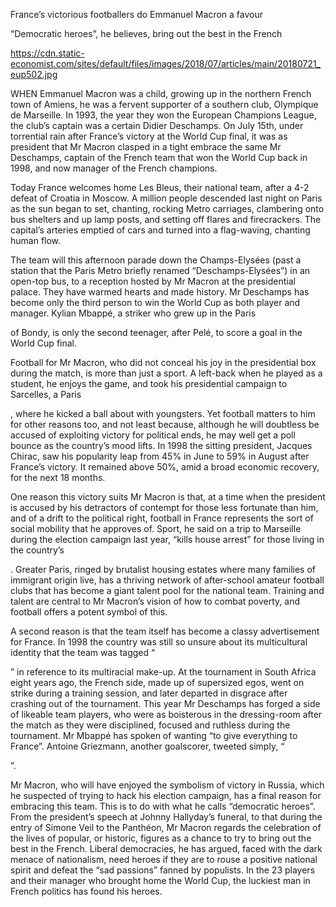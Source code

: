 France’s victorious footballers do Emmanuel Macron a favour

“Democratic heroes”, he believes, bring out the best in the French

https://cdn.static-economist.com/sites/default/files/images/2018/07/articles/main/20180721_eup502.jpg

WHEN Emmanuel Macron was a child, growing up in the northern French town of Amiens, he was a fervent supporter of a southern club, Olympique de Marseille. In 1993, the year they won the European Champions League, the club’s captain was a certain Didier Deschamps. On July 15th, under torrential rain after France’s victory at the World Cup final, it was as president that Mr Macron clasped in a tight embrace the same Mr Deschamps, captain of the French team that won the World Cup back in 1998, and now manager of the French champions.

Today France welcomes home Les Bleus, their national team, after a 4-2 defeat of Croatia in Moscow. A million people descended last night on Paris as the sun began to set, chanting, rocking Metro carriages, clambering onto bus shelters and up lamp posts, and setting off flares and firecrackers. The capital’s arteries emptied of cars and turned into a flag-waving, chanting human flow.

The team will this afternoon parade down the Champs-Elysées (past a station that the Paris Metro briefly renamed “Deschamps-Elysées”) in an open-top bus, to a reception hosted by Mr Macron at the presidential palace. They have warmed hearts and made history. Mr Deschamps has become only the third person to win the World Cup as both player and manager. Kylian Mbappé, a striker who grew up in the Paris 

 of Bondy, is only the second teenager, after Pelé, to score a goal in the World Cup final.

Football for Mr Macron, who did not conceal his joy in the presidential box during the match, is more than just a sport. A left-back when he played as a student, he enjoys the game, and took his presidential campaign to Sarcelles, a Paris 

, where he kicked a ball about with youngsters. Yet football matters to him for other reasons too, and not least because, although he will doubtless be accused of exploiting victory for political ends, he may well get a poll bounce as the country’s mood lifts. In 1998 the sitting president, Jacques Chirac, saw his popularity leap from 45% in June to 59% in August after France’s victory. It remained above 50%, amid a broad economic recovery, for the next 18 months.

One reason this victory suits Mr Macron is that, at a time when the president is accused by his detractors of contempt for those less fortunate than him, and of a drift to the political right, football in France represents the sort of social mobility that he approves of. Sport, he said on a trip to Marseille during the election campaign last year, “kills house arrest” for those living in the country’s 

. Greater Paris, ringed by brutalist housing estates where many families of immigrant origin live, has a thriving network of after-school amateur football clubs that has become a giant talent pool for the national team. Training and talent are central to Mr Macron’s vision of how to combat poverty, and football offers a potent symbol of this.

A second reason is that the team itself has become a classy advertisement for France. In 1998 the country was still so unsure about its multicultural identity that the team was tagged “

” in reference to its multiracial make-up. At the tournament in South Africa eight years ago, the French side, made up of supersized egos, went on strike during a training session, and later departed in disgrace after crashing out of the tournament. This year Mr Deschamps has forged a side of likeable team players, who were as boisterous in the dressing-room after the match as they were disciplined, focused and ruthless during the tournament. Mr Mbappé has spoken of wanting “to give everything to France”. Antoine Griezmann, another goalscorer, tweeted simply, “

”.

Mr Macron, who will have enjoyed the symbolism of victory in Russia, which he suspected of trying to hack his election campaign, has a final reason for embracing this team. This is to do with what he calls “democratic heroes”. From the president’s speech at Johnny Hallyday’s funeral, to that during the entry of Simone Veil to the Panthéon, Mr Macron regards the celebration of the lives of popular, or historic, figures as a chance to try to bring out the best in the French. Liberal democracies, he has argued, faced with the dark menace of nationalism, need heroes if they are to rouse a positive national spirit and defeat the “sad passions” fanned by populists. In the 23 players and their manager who brought home the World Cup, the luckiest man in French politics has found his heroes.